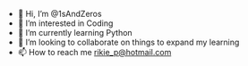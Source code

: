 - 👋 Hi, I’m @1sAndZeros
- 👀 I’m interested in Coding
- 🌱 I’m currently learning Python
- 💞️ I’m looking to collaborate on things to expand my learning
- 📫 How to reach me rikie_p@hotmail.com

<!---
1sAndZeros/1sAndZeros is a ✨ special ✨ repository because its `README.md` (this file) appears on your GitHub profile.
You can click the Preview link to take a look at your changes.
--->

